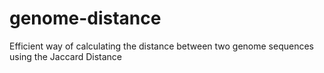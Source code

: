 # genome-distance
Efficient way of calculating the distance between two genome sequences using the Jaccard Distance 
